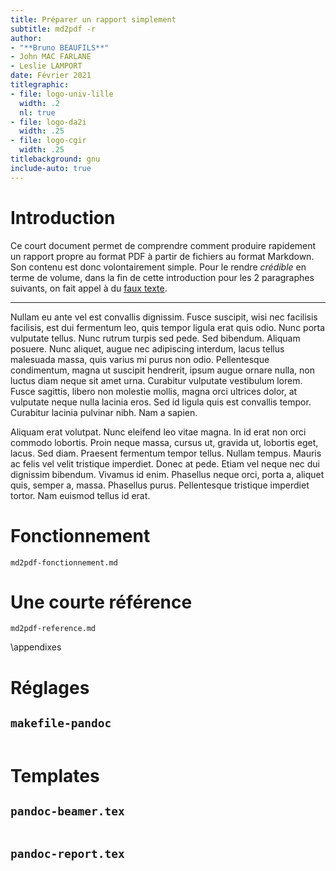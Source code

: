 ```yaml
---
title: Préparer un rapport simplement
subtitle: md2pdf -r
author:
- "**Bruno BEAUFILS**"
- John MAC FARLANE
- Leslie LAMPORT
date: Février 2021
titlegraphic:
- file: logo-univ-lille
  width: .2
  nl: true
- file: logo-da2i
  width: .25
- file: logo-cgir
  width: .25
titlebackground: gnu
include-auto: true
---
```


# Introduction

Ce court document permet de comprendre comment produire rapidement un
rapport propre au format PDF à partir de fichiers au format
Markdown. Son contenu est donc volontairement simple. Pour le rendre
*crédible* en terme de volume, dans la fin de cette introduction pour
les 2 paragraphes suivants, on fait appel à du [faux
texte](https://fr.wikipedia.org/wiki/Lorem_ipsum).

------------------------------------------------------------------------------

Nullam eu ante vel est convallis dignissim.  Fusce suscipit, wisi nec facilisis facilisis, est dui fermentum leo, quis tempor ligula erat quis odio.  Nunc porta vulputate tellus.  Nunc rutrum turpis sed pede.  Sed bibendum.  Aliquam posuere.  Nunc aliquet, augue nec adipiscing interdum, lacus tellus malesuada massa, quis varius mi purus non odio.  Pellentesque condimentum, magna ut suscipit hendrerit, ipsum augue ornare nulla, non luctus diam neque sit amet urna.  Curabitur vulputate vestibulum lorem.  Fusce sagittis, libero non molestie mollis, magna orci ultrices dolor, at vulputate neque nulla lacinia eros.  Sed id ligula quis est convallis tempor.  Curabitur lacinia pulvinar nibh.  Nam a sapien.

Aliquam erat volutpat.  Nunc eleifend leo vitae magna.  In id erat non orci commodo lobortis.  Proin neque massa, cursus ut, gravida ut, lobortis eget, lacus.  Sed diam.  Praesent fermentum tempor tellus.  Nullam tempus.  Mauris ac felis vel velit tristique imperdiet.  Donec at pede.  Etiam vel neque nec dui dignissim bibendum.  Vivamus id enim.  Phasellus neque orci, porta a, aliquet quis, semper a, massa.  Phasellus purus.  Pellentesque tristique imperdiet tortor.  Nam euismod tellus id erat.


# Fonctionnement

```{.include shift-heading-level-by=1}
md2pdf-fonctionnement.md
```

# Une courte référence

```{.include}
md2pdf-reference.md
```


\appendixes

# Réglages

## `makefile-pandoc`

```{include=etc/makefile-pandoc .makefile}
```

# Templates

## `pandoc-beamer.tex`

```{include=etc/pandoc-beamer.tex .latex}
```

## `pandoc-report.tex`

```{include=etc/pandoc-report.tex .latex}
```
